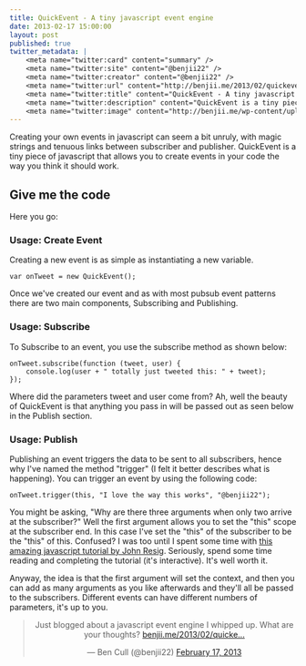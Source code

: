 ```yaml
---
title: QuickEvent - A tiny javascript event engine
date: 2013-02-17 15:00:00
layout: post
published: true
twitter_metadata: |
    <meta name="twitter:card" content="summary" />
    <meta name="twitter:site" content="@benjii22" />
    <meta name="twitter:creator" content="@benjii22" />
    <meta name="twitter:url" content="http://benjii.me/2013/02/quickevent-a-tiny-javascript-event-engine/" />
    <meta name="twitter:title" content="QuickEvent - A tiny javascript event engine" />
    <meta name="twitter:description" content="QuickEvent is a tiny piece of javascript that allows you to create events in your code the way you think it should work." />
    <meta name="twitter:image" content="http://benjii.me/wp-content/uploads/2013/02/speed.png" />
---
```


Creating your own events in javascript can seem a bit unruly, with magic strings and tenuous links between subscriber and publisher. QuickEvent is a tiny piece of javascript that allows you to create events in your code the way you think it should work.

## Give me the code
Here you go:

<script src="https://gist.github.com/bjcull/4970183.js"></script>

### Usage: Create Event
Creating a new event is as simple as instantiating a new variable.

    var onTweet = new QuickEvent();

Once we've created our event and as with most pubsub event patterns there are two main components, Subscribing and Publishing.

### Usage: Subscribe
To Subscribe to an event, you use the subscribe method as shown below:

    onTweet.subscribe(function (tweet, user) {
        console.log(user + " totally just tweeted this: " + tweet);
    });

Where did the parameters tweet and user come from? Ah, well the beauty of QuickEvent is that anything you pass in will be passed out as seen below in the Publish section.

### Usage: Publish

Publishing an event triggers the data to be sent to all subscribers, hence why I've named the method "trigger" (I felt it better describes what is happening). You can trigger an event by using the following code:

    onTweet.trigger(this, "I love the way this works", "@benjii22");

You might be asking, "Why are there three arguments when only two arrive at the subscriber?" Well the first argument allows you to set the "this" scope at the subscriber end. In this case I've set the "this" of the subscriber to be the "this" of this. Confused? I was too until I spent some time with [this amazing javascript tutorial by John Resig](http://ejohn.org/apps/learn/). Seriously, spend some time reading and completing the tutorial (it's interactive). It's well worth it.

Anyway, the idea is that the first argument will set the context, and then you can add as many arguments as you like afterwards and they'll all be passed to the subscribers. Different events can have different numbers of parameters, it's up to you.

<div>
	<blockquote class="twitter-tweet" align="center">
    <p>
        Just blogged about a javascript event engine I whipped up. What are your thoughts? <a href="http://t.co/ziZRtvuF" title="http://benjii.me/2013/02/quickevent-a-tiny-javascript-event-engine/">benjii.me/2013/02/quicke...</a>
    </p>
        &mdash; Ben Cull (@benjii22) <a href="https://twitter.com/benjii22/status/303019945208451072">February 17, 2013</a>
    </blockquote>
</div>
